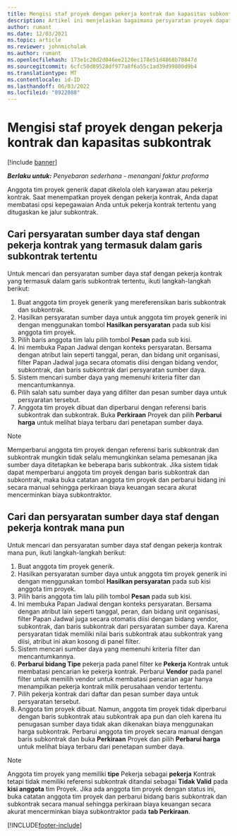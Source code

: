 ```yaml
---
title: Mengisi staf proyek dengan pekerja kontrak dan kapasitas subkontrak
description: Artikel ini menjelaskan bagaimana persyaratan proyek dapat dikelola menggunakan pekerja kontrak atau kapasitas subkontrak di Microsoft Dynamics 365 Project Operations.
author: rumant
ms.date: 12/03/2021
ms.topic: article
ms.reviewer: johnmichalak
ms.author: rumant
ms.openlocfilehash: 173e1c20d2d046ee2120ec178e51d4868b70847d
ms.sourcegitcommit: 6cfc50d89528df977a8f6a55c1ad39d99800d9b4
ms.translationtype: MT
ms.contentlocale: id-ID
ms.lasthandoff: 06/03/2022
ms.locfileid: "8922088"
---
```

# <a name="staffing-a-project-with-contract-workers-and-subcontracted-capacity"></a>Mengisi staf proyek dengan pekerja kontrak dan kapasitas subkontrak

[!include [banner](../../includes/dataverse-preview.md)]

_**Berlaku untuk:** Penyebaran sederhana - menangani faktur proforma_

Anggota tim proyek generik dapat dikelola oleh karyawan atau pekerja kontrak. Saat menempatkan proyek dengan pekerja kontrak, Anda dapat membatasi opsi kepegawaian Anda untuk pekerja kontrak tertentu yang ditugaskan ke jalur subkontrak. 

## <a name="search-for-staff-resource-requirements-with-contract-workers-that-belong-to-a-specific-subcontract-line"></a>Cari persyaratan sumber daya staf dengan pekerja kontrak yang termasuk dalam garis subkontrak tertentu

Untuk mencari dan persyaratan sumber daya staf dengan pekerja kontrak yang termasuk dalam garis subkontrak tertentu, ikuti langkah-langkah berikut:

1. Buat anggota tim proyek generik yang mereferensikan baris subkontrak dan subkontrak.
2. Hasilkan persyaratan sumber daya untuk anggota tim proyek generik ini dengan menggunakan tombol **Hasilkan persyaratan** pada sub kisi anggota tim proyek.
3. Pilih baris anggota tim lalu pilih tombol **Pesan** pada sub kisi. 
4. Ini membuka Papan Jadwal dengan konteks persyaratan. Bersama dengan atribut lain seperti tanggal, peran, dan bidang unit organisasi, filter Papan Jadwal juga secara otomatis diisi dengan bidang vendor, subkontrak, dan baris subkontrak dari persyaratan sumber daya.
5. Sistem mencari sumber daya yang memenuhi kriteria filter dan mencantumkannya. 
6. Pilih salah satu sumber daya yang difilter dan pesan sumber daya untuk persyaratan tersebut. 
7. Anggota tim proyek dibuat dan diperbarui dengan referensi baris subkontrak dan subkontrak. Buka **Perkiraan** Proyek dan pilih **Perbarui harga** untuk melihat biaya terbaru dari penetapan sumber daya. 

> [!NOTE]
> Memperbarui anggota tim proyek dengan referensi baris subkontrak dan subkontrak mungkin tidak selalu memungkinkan selama pemesanan jika sumber daya ditetapkan ke beberapa baris subkontrak. Jika sistem tidak dapat memperbarui anggota tim proyek dengan baris subkontrak dan subkontrak, maka buka catatan anggota tim proyek dan perbarui bidang ini secara manual sehingga perkiraan biaya keuangan secara akurat mencerminkan biaya subkontraktor.

## <a name="search-for-and-staff-resource-requirements-with-any-contract-worker"></a>Cari dan persyaratan sumber daya staf dengan pekerja kontrak mana pun

Untuk mencari dan persyaratan sumber daya staf dengan pekerja kontrak mana pun, ikuti langkah-langkah berikut:

1. Buat anggota tim proyek generik.
2. Hasilkan persyaratan sumber daya untuk anggota tim proyek generik ini dengan menggunakan tombol **Hasilkan persyaratan** pada sub kisi anggota tim proyek.
3. Pilih baris anggota tim lalu pilih tombol **Pesan** pada sub kisi. 
4. Ini membuka Papan Jadwal dengan konteks persyaratan. Bersama dengan atribut lain seperti tanggal, peran, dan bidang unit organisasi, filter Papan Jadwal juga secara otomatis diisi dengan bidang vendor, subkontrak, dan baris subkontrak dari persyaratan sumber daya. Karena persyaratan tidak memiliki nilai baris subkontrak atau subkontrak yang diisi, atribut ini akan kosong di panel filter.
5. Sistem mencari sumber daya yang memenuhi kriteria filter dan mencantumkannya.
6. **Perbarui bidang Tipe** pekerja pada panel filter ke **Pekerja** Kontrak untuk membatasi pencarian ke pekerja kontrak. Perbarui **Vendor** pada panel filter untuk memilih vendor untuk membatasi pencarian agar hanya menampilkan pekerja kontrak milik perusahaan vendor tertentu.
7. Pilih pekerja kontrak dari daftar dan pesan sumber daya untuk persyaratan tersebut.
8. Anggota tim proyek dibuat. Namun, anggota tim proyek tidak diperbarui dengan baris subkontrak atau subkontrak apa pun dan oleh karena itu penugasan sumber daya tidak akan dikenakan biaya menggunakan harga subkontrak. Perbarui anggota tim proyek secara manual dengan baris subkontrak dan buka **Perkiraan** Proyek dan pilih **Perbarui harga** untuk melihat biaya terbaru dari penetapan sumber daya.

> [!NOTE]
> Anggota tim proyek yang memiliki **tipe** Pekerja sebagai **pekerja** Kontrak tetapi tidak memiliki referensi subkontrak ditandai sebagai **Tidak Valid** pada **kisi anggota** tim Proyek. Jika ada anggota tim proyek dengan status ini, buka catatan anggota tim proyek dan perbarui bidang baris subkontrak dan subkontrak secara manual sehingga perkiraan biaya keuangan secara akurat mencerminkan biaya subkontraktor pada **tab Perkiraan**. 


[!INCLUDE[footer-include](../../includes/footer-banner.md)]
